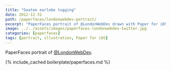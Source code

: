 ```yaml
---
title: "Goatee earlobe tugging"
date: 2012-12-31
path: /paperfaces/londonwebdev-portrait/
excerpt: "PaperFaces portrait of @LondonWebDev drawn with Paper for iOS on an iPad."
image: ../../assets/images/paperfaces-londonwebdev-twitter.jpg
categories: [paperfaces]
tags: [portrait, illustration, Paper for iOS]
---
```


PaperFaces portrait of [@LondonWebDev](https://twitter.com/LondonWebDev).

{% include_cached boilerplate/paperfaces.md %}
